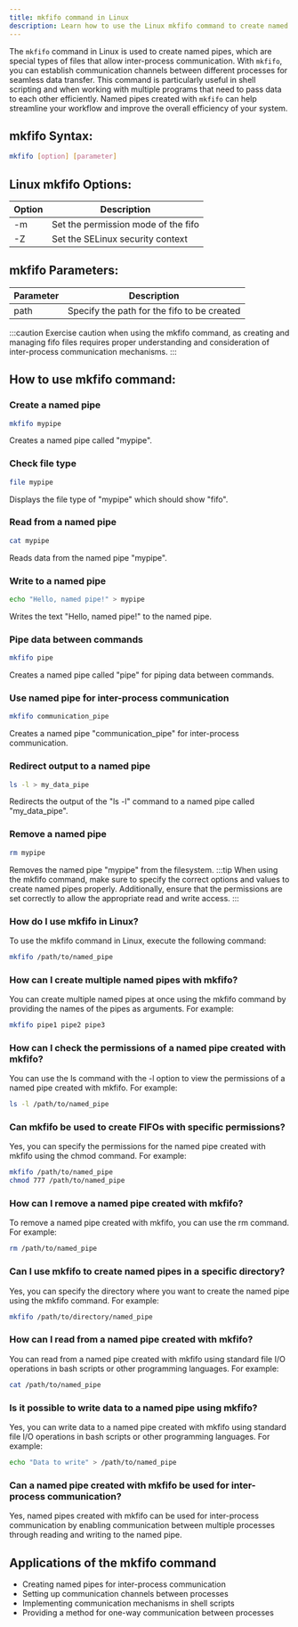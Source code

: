 ```yaml
---
title: mkfifo command in Linux
description: Learn how to use the Linux mkfifo command to create named pipes for inter-process communication. 
---
```


The `mkfifo` command in Linux is used to create named pipes, which are special types of files that allow inter-process communication. With `mkfifo`, you can establish communication channels between different processes for seamless data transfer. This command is particularly useful in shell scripting and when working with multiple programs that need to pass data to each other efficiently. Named pipes created with `mkfifo` can help streamline your workflow and improve the overall efficiency of your system.

## mkfifo Syntax:
```bash
mkfifo [option] [parameter]
```

## Linux mkfifo Options:
| Option | Description                     |
|--------|---------------------------------|
| -m     | Set the permission mode of the fifo |
| -Z     | Set the SELinux security context |

## mkfifo Parameters:
| Parameter | Description                                       |
|-----------|---------------------------------------------------|
| path      | Specify the path for the fifo to be created       |

:::caution
Exercise caution when using the mkfifo command, as creating and managing fifo files requires proper understanding and consideration of inter-process communication mechanisms.
:::
## How to use mkfifo command:
### Create a named pipe
```bash
mkfifo mypipe
```
Creates a named pipe called "mypipe".

### Check file type
```bash
file mypipe
```
Displays the file type of "mypipe" which should show "fifo".

### Read from a named pipe
```bash
cat mypipe
```
Reads data from the named pipe "mypipe".

### Write to a named pipe
```bash
echo "Hello, named pipe!" > mypipe
```
Writes the text "Hello, named pipe!" to the named pipe.

### Pipe data between commands
```bash
mkfifo pipe
```
Creates a named pipe called "pipe" for piping data between commands.

### Use named pipe for inter-process communication
```bash
mkfifo communication_pipe
```
Creates a named pipe "communication_pipe" for inter-process communication.

### Redirect output to a named pipe
```bash
ls -l > my_data_pipe
```
Redirects the output of the "ls -l" command to a named pipe called "my_data_pipe".

### Remove a named pipe
```bash
rm mypipe
```
Removes the named pipe "mypipe" from the filesystem.
:::tip
When using the mkfifo command, make sure to specify the correct options and values to create named pipes properly. Additionally, ensure that the permissions are set correctly to allow the appropriate read and write access.
:::

### How do I use mkfifo in Linux?
To use the mkfifo command in Linux, execute the following command:
```bash
mkfifo /path/to/named_pipe
```

### How can I create multiple named pipes with mkfifo?
You can create multiple named pipes at once using the mkfifo command by providing the names of the pipes as arguments. For example:
```bash
mkfifo pipe1 pipe2 pipe3
```

### How can I check the permissions of a named pipe created with mkfifo?
You can use the ls command with the -l option to view the permissions of a named pipe created with mkfifo. For example:
```bash
ls -l /path/to/named_pipe
```

### Can mkfifo be used to create FIFOs with specific permissions?
Yes, you can specify the permissions for the named pipe created with mkfifo using the chmod command. For example:
```bash
mkfifo /path/to/named_pipe
chmod 777 /path/to/named_pipe
```

### How can I remove a named pipe created with mkfifo?
To remove a named pipe created with mkfifo, you can use the rm command. For example:
```bash
rm /path/to/named_pipe
```

### Can I use mkfifo to create named pipes in a specific directory?
Yes, you can specify the directory where you want to create the named pipe using the mkfifo command. For example:
```bash
mkfifo /path/to/directory/named_pipe
```

### How can I read from a named pipe created with mkfifo?
You can read from a named pipe created with mkfifo using standard file I/O operations in bash scripts or other programming languages. For example:
```bash
cat /path/to/named_pipe
```

### Is it possible to write data to a named pipe using mkfifo?
Yes, you can write data to a named pipe created with mkfifo using standard file I/O operations in bash scripts or other programming languages. For example:
```bash
echo "Data to write" > /path/to/named_pipe
```

### Can a named pipe created with mkfifo be used for inter-process communication?
Yes, named pipes created with mkfifo can be used for inter-process communication by enabling communication between multiple processes through reading and writing to the named pipe.

## Applications of the mkfifo command

- Creating named pipes for inter-process communication
- Setting up communication channels between processes
- Implementing communication mechanisms in shell scripts
- Providing a method for one-way communication between processes